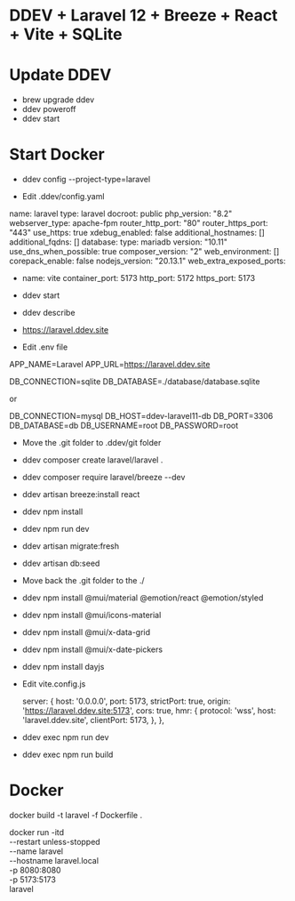 # DDEV + Laravel 12 + Breeze + React + Vite + SQLite

# Update DDEV
- brew upgrade ddev
- ddev poweroff
- ddev start

# Start Docker

- ddev config --project-type=laravel

- Edit .ddev/config.yaml

name: laravel
type: laravel
docroot: public
php_version: "8.2"
webserver_type: apache-fpm
router_http_port: "80"
router_https_port: "443"
use_https: true
xdebug_enabled: false
additional_hostnames: []
additional_fqdns: []
database:
    type: mariadb
    version: "10.11"
use_dns_when_possible: true
composer_version: "2"
web_environment: []
corepack_enable: false
nodejs_version: "20.13.1"
web_extra_exposed_ports:
  - name: vite
    container_port: 5173
    http_port: 5172
    https_port: 5173

- ddev start

- ddev describe
- https://laravel.ddev.site 

- Edit .env file

APP_NAME=Laravel
APP_URL=https://laravel.ddev.site

DB_CONNECTION=sqlite
DB_DATABASE=./database/database.sqlite

or 

DB_CONNECTION=mysql
DB_HOST=ddev-laravel11-db
DB_PORT=3306
DB_DATABASE=db
DB_USERNAME=root
DB_PASSWORD=root

- Move the .git folder to .ddev/git folder

- ddev composer create laravel/laravel .
- ddev composer require laravel/breeze --dev
- ddev artisan breeze:install react
- ddev npm install
- ddev npm run dev
- ddev artisan migrate:fresh
- ddev artisan db:seed

- Move back the .git folder to the ./

- ddev npm install @mui/material @emotion/react @emotion/styled
- ddev npm install @mui/icons-material
- ddev npm install @mui/x-data-grid
- ddev npm install @mui/x-date-pickers
- ddev npm install dayjs


- Edit vite.config.js

    server: {
        host: '0.0.0.0',
        port: 5173,
        strictPort: true,
        origin: 'https://laravel.ddev.site:5173',
        cors: true,
        hmr: {
            protocol: 'wss',
            host: 'laravel.ddev.site',
            clientPort: 5173,
        },
    },

- ddev exec npm run dev
- ddev exec npm run build

# Docker

docker build -t laravel -f Dockerfile .

docker run -itd \
  --restart unless-stopped \
  --name laravel \
  --hostname laravel.local \
  -p 8080:8080 \
  -p 5173:5173 \
  laravel
